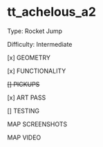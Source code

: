 # tt_achelous_a2
Type: Rocket Jump

Difficulty: Intermediate


[x] GEOMETRY

[x] FUNCTIONALITY

~~[] PICKUPS~~

[x] ART PASS

[] TESTING


MAP SCREENSHOTS


MAP VIDEO